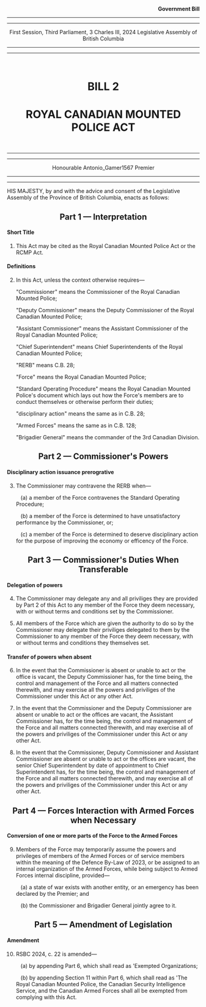 <div align="right">

**Government Bill**

</div>

<div align="center">

<hr />
<hr />

First Session, Third Parliament,
3 Charles III, 2024
Legislative Assembly of British Columbia

<hr />
<hr />

<br />

<h1>BILL 2</h1>
<h1>ROYAL CANADIAN MOUNTED POLICE ACT</h1>

<br />

<hr />
<hr />

Honourable Antonio_Gamer1567
Premier

<hr />
<hr />

</div>

HIS MAJESTY, by and with the advice and consent of the Legislative Assembly of the Province of British Columbia, enacts as follows:

<div align="center">
<h2>Part 1 — Interpretation</h2>
</div>

#### Short Title

1. This Act may be cited as the Royal Canadian Mounted Police Act or the RCMP Act.

#### Definitions

2. In this Act, unless the context otherwise requires—

    "Commissioner" means the Commissioner of the Royal Canadian Mounted Police;

    "Deputy Commissioner" means the Deputy Commissioner of the Royal Canadian Mounted Police;

    "Assistant Commissioner" means the Assistant Commissioner of the Royal Canadian Mounted Police;

     "Chief Superintendent" means Chief Superintendents of the Royal Canadian Mounted Police;

    "RERB" means C.B. 28;

    "Force" means the Royal Canadian Mounted Police;

    "Standard Operating Procedure" means the Royal Canadian Mounted Police's document which lays out how the Force's members are to conduct themselves or otherwise perform their duties;

    "disciplinary action" means the same as in C.B. 28;

    "Armed Forces" means the same as in C.B. 128;

    "Brigadier General" means the commander of the 3rd Canadian Division.

<div align="center">
<h2>Part 2 — Commissioner's Powers</h2>
</div>

#### Disciplinary action issuance prerogrative

3. The Commissioner may contravene the RERB when—

    &nbsp;&nbsp;&nbsp;(a) a member of the Force contravenes the Standard Operating Procedure;

    &nbsp;&nbsp;&nbsp;(b) a member of the Force is determined to have unsatisfactory performance by the Commissioner, or;

    &nbsp;&nbsp;&nbsp;(c) a member of the Force is determined to deserve disciplinary action for the purpose of improving the economy or efficency of the Force.

<div align="center">
<h2>Part 3 — Commissioner's Duties When Transferable</h2>
</div>

#### Delegation of powers

4. The Commissioner may delegate any and all priviliges they are provided by Part 2 of this Act to any member of the Force they deem necessary, with or without terms and conditions set by the Commissioner.

5. All members of the Force which are given the authority to do so by the Commissioner may delegate their priviliges delegated to them by the Commissioner to any member of the Force they deem necessary, with or without terms and conditions they themselves set.

#### Transfer of powers when absent

6. In the event that the Commissioner is absent or unable to act or the office is vacant, the Deputy Commissioner has, for the time being, the control and management of the Force and all matters connected therewith, and may exercise all the powers and priviliges of the Commissioner under this Act or any other Act.

7. In the event that the Commissioner and the Deputy Commissioner are absent or unable to act or the offices are vacant, the Assistant Commissioner has, for the time being, the control and management of the Force and all matters connected therewith, and may exercise all of the powers and priviliges of the Commissioner under this Act or any other Act.

8. In the event that the Commissioner, Deputy Commissioner and Assistant Commissioner are absent or unable to act or the offices are vacant, the senior Chief Superintendent by date of appointment to Chief Superintendent has, for the time being, the control and management of the Force and all matters connected therewith, and may exercise all of the powers and priviliges of the Commissioner under this Act or any other Act.

<div align="center">
<h2>Part 4 — Forces Interaction with Armed Forces when Necessary</h2>
</div>

#### Conversion of one or more parts of the Force to the Armed Forces

9. Members of the Force may temporarily assume the powers and privileges of members of the Armed Forces or of service members within the meaning of the Defence By-Law of 2023, or be assigned to an internal organization of the Armed Forces, while being subject to Armed Forces internal discipline, provided—

      &nbsp;&nbsp;&nbsp;(a) a state of war exists with another entity, or an emergency has been declared by the Premier; and

      &nbsp;&nbsp;&nbsp;(b) the Commissioner and Brigadier General jointly agree to it.

<div align="center">
<h2>Part 5 — Amendment of Legislation</h2>
</div>

#### Amendment

10. RSBC 2024, c. 22 is amended—

    &nbsp;&nbsp;&nbsp;(a) by appending Part 6, which shall read as 'Exempted Organizations;

    &nbsp;&nbsp;&nbsp;(b) by appending Section 11 within Part 6, which shall read as 'The Royal Canadian Mounted Police, the Canadian Security Intelligence Service, and the Canadian Armed Forces shall all be exempted from complying with this Act.

<div align="center">
